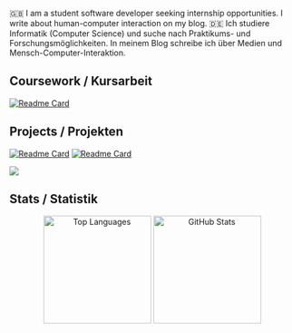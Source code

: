🇬🇧 I am a student software developer seeking internship opportunities. I write about human-computer interaction on my blog.
🇩🇪 Ich studiere Informatik (Computer Science) und suche nach Praktikums- und Forschungsmöglichkeiten. In meinem Blog schreibe ich über Medien und Mensch-Computer-Interaktion.

## Coursework / Kursarbeit
[![Readme Card](https://github-readme-stats.vercel.app/api/pin/?username=Hussein-249&repo=PostgreSQL-CRUD&theme=transparent)](https://github.com/Hussein-249/PostgreSQL-CRUD)

## Projects / Projekten
[![Readme Card](https://github-readme-stats.vercel.app/api/pin/?username=Hussein-249&repo=waypoint-api&theme=transparent)](https://github.com/Hussein-249/waypoint-api)
[![Readme Card](https://github-readme-stats.vercel.app/api/pin/?username=Hussein-249&repo=tinylexer&theme=transparent)](https://github.com/Hussein-249/tinylexer)

![](https://github.com/Hussein-249/Hussein-249/assets/105606941/d3b57b68-dbf8-46c9-bc38-841e6039b062)

## Stats / Statistik
<div align="center">
  <img height="190" src="https://github-readme-stats.vercel.app/api/top-langs/?username=Hussein-249&layout=donut&langs_count=5&hide=css,html&theme=transparent" alt="Top Languages">
  <img height="190" src="https://github-readme-stats.vercel.app/api?username=Hussein-249&show_icons=true&count_private=true&theme=transparent" alt="GitHub Stats">
</div>


